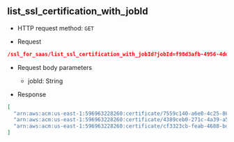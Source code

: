 ## list_ssl_certification_with_jobId

- HTTP request method: `GET`

- Request

```json
/ssl_for_saas/list_ssl_certification_with_jobId?jobId=f98d3afb-4956-4ddc-b227-88c7a1f2384c
```

- Request body parameters
    - jobId: String

- Response

```json
[
  "arn:aws:acm:us-east-1:596963228260:certificate/7559c140-a6e0-4c25-8605-c6525561471e",
  "arn:aws:acm:us-east-1:596963228260:certificate/4389ceb0-271c-4a39-a59d-3ddf65705b68",
  "arn:aws:acm:us-east-1:596963228260:certificate/cf3323cb-feab-4688-bdfa-412de32beaf4"
]
```